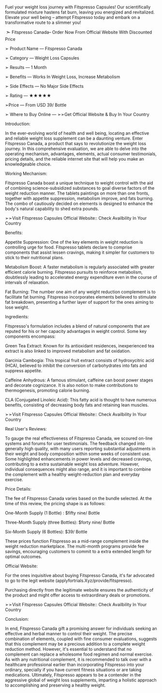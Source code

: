 Fuel your weight loss journey with Fitspresso Capsules! Our scientifically formulated mixture hastens fat burn, leaving you energized and revitalized. Elevate your well being – attempt Fitspresso today and embark on a transformative route to a slimmer you!

 

 ➣ Fitspresso Canada– Order Now From Official Website With Discounted Price

 

➢ Product Name — Fitspresso Canada

➢ Category — Weight Loss Capsules

➢ Results — 1 Month

➢ Benefits — Works In Weight Loss, Increase Metabolism

➢ Side Effects — No Major Side Effects

➢ Rating — ★★★★★

➢Price — From USD 39/ Bottle

➢ Where to Buy Online — ➢➢Get Official Website & Buy In Your Country

 

Introduction:

In the ever-evolving world of health and well being, locating an effective and reliable weight loss supplement can be a daunting venture. Enter Fitspresso Canada, a product that says to revolutionize the weight loss journey. In this comprehensive evaluation, we are able to delve into the operating mechanism, advantages, elements, actual consumer testimonials, pricing details, and the reliable internet site that will help you make an knowledgeable choice.

 

Working Mechanism:

Fitspresso Canada boast a unique technique to weight control with the aid of combining science-subsidized substances to goal diverse factors of the weight reduction manner. The tablets paintings on more than one fronts, together with appetite suppression, metabolism improve, and fats burning. The combo of cautiously decided on elements is designed to enhance the body's natural capability to shed extra pounds.

 

➢➢Visit Fitspresso Capsules Official Website:: Check Availbility In Your Country

 

Benefits:

Appetite Suppression: One of the key elements in weight reduction is controlling urge for food. Fitspresso tablets declare to comprise components that assist lessen cravings, making it simpler for customers to stick to their nutritional plans.

Metabolism Boost: A faster metabolism is regularly associated with greater efficient calorie burning. Fitspresso pursuits to reinforce metabolism, doubtlessly leading to accelerated energy expenditure even in the course of intervals of relaxation.

Fat Burning: The number one aim of any weight reduction complement is to facilitate fat burning. Fitspresso incorporates elements believed to stimulate fat breakdown, presenting a further layer of support for the ones aiming to lose weight.

 

Ingredients:

Fitspresso's formulation includes a blend of natural components that are reputed for his or her capacity advantages in weight control. Some key components encompass:

Green Tea Extract: Known for its antioxidant residences, inexperienced tea extract is also linked to improved metabolism and fat oxidation.

Garcinia Cambogia: This tropical fruit extract consists of hydroxycitric acid (HCA), believed to inhibit the conversion of carbohydrates into fats and suppress appetite.

Caffeine Anhydrous: A famous stimulant, caffeine can boost power stages and decorate cognizance. It is also notion to make contributions to thermogenesis, promoting calorie burning.

CLA (Conjugated Linoleic Acid): This fatty acid is thought to have numerous benefits, consisting of decreasing body fats and retaining lean muscles.

 

➢➢Visit Fitspresso Capsules Official Website:: Check Availbility In Your Country

 

Real User's Reviews:

To gauge the real effectiveness of Fitspresso Canada, we scoured on-line systems and forums for user testimonials. The feedback changed into generally high quality, with many users reporting substantial adjustments in their weight and body composition within some weeks of consistent use. Some highlighted enhancements in power levels and decreased cravings, contributing to a extra sustainable weight loss adventure. However, individual consequences might also range, and it is important to combine the complement with a healthy weight-reduction plan and everyday exercise.

 

Price Details:

The fee of Fitspresso Canada varies based on the bundle selected. At the time of this review, the pricing shape is as follows:

One-Month Supply (1 Bottle) : $fifty nine/ Bottle

Three-Month Supply (three Bottles): $forty nine/ Bottle

Six-Month Supply (6 Bottles): $39/ Bottle

These prices function Fitspresso as a mid-range complement inside the weight reduction marketplace. The multi-month programs provide fee savings, encouraging customers to commit to a extra extended length for optimal outcomes.

 

Official Website:

For the ones inquisitive about buying Fitspresso Canada, it's far advocated to go to the legit website (applyfortrials.Xyz/provide/fitspresso).

 

Purchasing directly from the legitimate website ensures the authenticity of the product and might offer access to extraordinary deals or promotions.

 

➢➢Visit Fitspresso Capsules Official Website:: Check Availbility In Your Country

 

Conclusion:

In end, Fitspresso Canada gift a promising answer for individuals seeking an effective and herbal manner to control their weight. The precise combination of elements, coupled with fine consumer evaluations, suggests that this complement may be a precious addition to a complete weight reduction method. However, it's essential to understand that no complement can replace a wholesome food regimen and normal exercise. As with any nutritional complement, it is recommended to talk over with a healthcare professional earlier than incorporating Fitspresso into your ordinary, specially if you have current fitness situations or are taking medications. Ultimately, Fitspresso appears to be a contender in the aggressive global of weight loss supplements, imparting a holistic approach to accomplishing and preserving a healthy weight.
